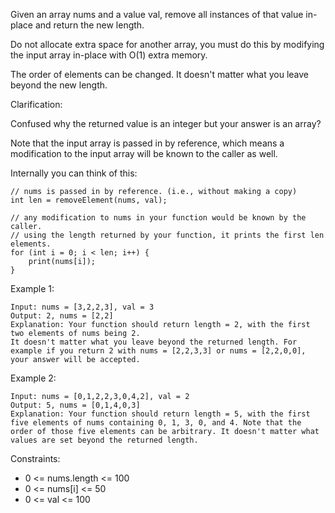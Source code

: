 Given an array nums and a value val, remove all instances of that value in-place and return the new length.

Do not allocate extra space for another array, you must do this by modifying the input array in-place with O(1) extra memory.

The order of elements can be changed. It doesn't matter what you leave beyond the new length.

Clarification:

Confused why the returned value is an integer but your answer is an array?

Note that the input array is passed in by reference, which means a modification to the input array will be known to the caller as well.

Internally you can think of this:
```
// nums is passed in by reference. (i.e., without making a copy)
int len = removeElement(nums, val);

// any modification to nums in your function would be known by the caller.
// using the length returned by your function, it prints the first len elements.
for (int i = 0; i < len; i++) {
    print(nums[i]);
}
``` 

Example 1:
```
Input: nums = [3,2,2,3], val = 3
Output: 2, nums = [2,2]
Explanation: Your function should return length = 2, with the first two elements of nums being 2.
It doesn't matter what you leave beyond the returned length. For example if you return 2 with nums = [2,2,3,3] or nums = [2,2,0,0], your answer will be accepted.
```
Example 2:
```
Input: nums = [0,1,2,2,3,0,4,2], val = 2
Output: 5, nums = [0,1,4,0,3]
Explanation: Your function should return length = 5, with the first five elements of nums containing 0, 1, 3, 0, and 4. Note that the order of those five elements can be arbitrary. It doesn't matter what values are set beyond the returned length.
```

Constraints:

- 0 <= nums.length <= 100
- 0 <= nums[i] <= 50
- 0 <= val <= 100